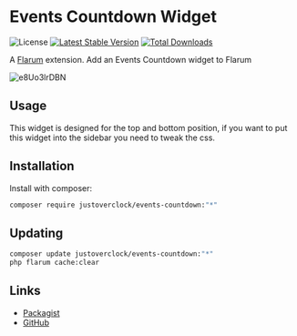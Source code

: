 # Events Countdown Widget

![License](https://img.shields.io/badge/license-MIT-blue.svg) [![Latest Stable Version](https://img.shields.io/packagist/v/justoverclock/events-countdown.svg)](https://packagist.org/packages/justoverclock/events-countdown) [![Total Downloads](https://img.shields.io/packagist/dt/justoverclock/events-countdown.svg)](https://packagist.org/packages/justoverclock/events-countdown)

A [Flarum](http://flarum.org) extension. Add an Events Countdown widget to Flarum

![e8Uo3lrDBN](https://user-images.githubusercontent.com/79002016/128338336-6afed6b5-aacc-4e02-9208-958982555c56.gif)

## Usage

This widget is designed for the top and bottom position, if you want to put this widget into the sidebar you need to tweak the css.


## Installation

Install with composer:

```sh
composer require justoverclock/events-countdown:"*"
```

## Updating

```sh
composer update justoverclock/events-countdown:"*"
php flarum cache:clear
```

## Links

- [Packagist](https://packagist.org/packages/justoverclock/events-countdown)
- [GitHub](https://github.com/justoverclockl/events-countdown)

